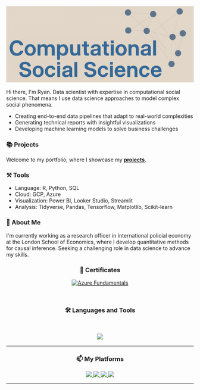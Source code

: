 <img src="https://github.com/Ry-Rousseau/Ry-Rousseau/blob/main/title_banner.png" alt="title_banner">

Hi there, I'm Ryan. Data scientist with expertise in computational social science. That means I use data science approaches to model complex social phenomena. 

* Creating end-to-end data pipelines that adapt to real-world complexities
* Generating technical reports with insightful visualizations
* Developing machine learning models to solve business challenges 

### 📚 Projects
Welcome to my portfolio, where I showcase my **[projects](https://github.com/ry-rousseau/portfolio-guide)**.

### ⚒️ Tools
* Language: R, Python, SQL
* Cloud: GCP, Azure
* Visualization: Power BI, Looker Studio, Streamlit
* Analysis: Tidyverse, Pandas, Tensorflow, Matplotlib, Scikit-learn

### 🔎 About Me
I'm currently working as a research officer in international policial economy at the London School of Economics, where I develop quantitative methods for causal inference. Seeking a challenging role in data science to advance my skills.

<h3 align="center">📜 Certificates</h3>

<p align="center">
  <a href="https://www.credly.com/badges/5917b3f4-5ed9-4a10-94cc-6083177f0573" target="_blank">
    <img src="https://images.credly.com/size/340x340/images/4136ced8-75d5-4afb-8677-40b6236e2672/azure-ai-fundamentals-600x600.png" alt="Azure Fundamentals" width="100"/>
  </a>
</p>

<br>

<h3 align="center">🛠️ Languages and Tools</h3>
<br>
<p align="center">
  <img src="https://skillicons.dev/icons?i=python,r,pytorch,scikitlearn,latex,postgres,git,vscode,azure,gcp" />
</p>
<hr>

<h3 align="center">📫 My Platforms</h3>
<div align="center">
  <a href="ryanhrousseau@gmail.com">
    <img src="https://img.shields.io/badge/Gmail-333333?style=for-the-badge&logo=gmail&logoColor=red" />
  </a>
  <a href="https://www.linkedin.com/in/ryan-rousseau-24104b230/" target="_blank">
    <img src="https://img.shields.io/badge/LinkedIn-0077B5?style=for-the-badge&logo=linkedin&logoColor=white" target="_blank" />
  </a>
  <a href="https://www.kaggle.com/ryanrousseau" target="_blank">
    <img src="https://img.shields.io/badge/Kaggle-20BEFF?style=for-the-badge&logo=kaggle&logoColor=white" />
  </a>
  <a href="https://www.lse.ac.uk/international-relations/people/rousseau" target="_blank">
  <img src="https://img.shields.io/badge/LSE-E41F26?style=for-the-badge&logoColor=white" />
  </a>
</div>

<hr>

<!--
**Ry-Rousseau/Ry-Rousseau** is a ✨ _special_ ✨ repository because its `README.md` (this file) appears on your GitHub profile.

Here are some ideas to get you started:

- 🔭 I’m currently working on ...
- 🌱 I’m currently learning ...
- 👯 I’m looking to collaborate on ...
- 🤔 I’m looking for help with ...
- 💬 Ask me about ...
- 📫 How to reach me: ...
- 😄 Pronouns: ...
- ⚡ Fun fact: ...
-->

